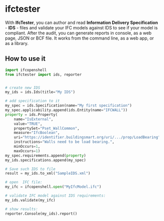 # ifctester

With **IfcTester**, you can author and read **Information Delivery Specification** - **IDS** - files and validate your IFC models against IDS to see if your model is compliant. After the audit, you can generate reports in console, as a web page, JSON or BCF file. It works from the command line, as a web app, or as a library.

## How to use it

```python
import ifcopenshell
from ifctester import ids, reporter


# create new IDS
my_ids = ids.Ids(title="My IDS")

# add specification to it
my_spec = ids.Specification(name="My first specification")
my_spec.applicability.append(ids.Entity(name="IFCWALL"))
property = ids.Property(
    name="IsExternal", 
    value="TRUE", 
    propertySet="Pset_WallCommon", 
    measure="IfcBoolean",
    uri="https://identifier.buildingsmart.org/uri/.../prop/LoadBearing", 
    instructions="Walls need to be load bearing.",
    minOccurs=1,
    maxOccurs=1)
my_spec.requirements.append(property)
my_ids.specifications.append(my_spec)

# Save such IDS to file
result = my_ids.to_xml("SampleIDS.xml")

# open  IFC file:
my_ifc = ifcopenshell.open("MyIfcModel.ifc")

# validate IFC model against IDS requirements:
my_ids.validate(my_ifc)

# show results:
reporter.Console(my_ids).report()
```
